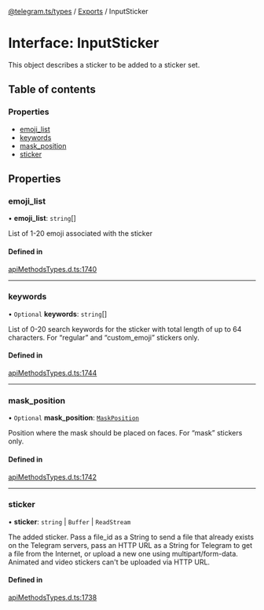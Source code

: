 [@telegram.ts/types](../README.md) / [Exports](../modules.md) / InputSticker

# Interface: InputSticker

This object describes a sticker to be added to a sticker set.

## Table of contents

### Properties

- [emoji\_list](InputSticker.md#emoji_list)
- [keywords](InputSticker.md#keywords)
- [mask\_position](InputSticker.md#mask_position)
- [sticker](InputSticker.md#sticker)

## Properties

### emoji\_list

• **emoji\_list**: `string`[]

List of 1-20 emoji associated with the sticker

#### Defined in

[apiMethodsTypes.d.ts:1740](https://github.com/telegramsjs/types/blob/d08200f/src/apiMethodsTypes.d.ts#L1740)

___

### keywords

• `Optional` **keywords**: `string`[]

List of 0-20 search keywords for the sticker with total length of up to 64 characters. For “regular” and “custom_emoji” stickers only.

#### Defined in

[apiMethodsTypes.d.ts:1744](https://github.com/telegramsjs/types/blob/d08200f/src/apiMethodsTypes.d.ts#L1744)

___

### mask\_position

• `Optional` **mask\_position**: [`MaskPosition`](MaskPosition.md)

Position where the mask should be placed on faces. For “mask” stickers only.

#### Defined in

[apiMethodsTypes.d.ts:1742](https://github.com/telegramsjs/types/blob/d08200f/src/apiMethodsTypes.d.ts#L1742)

___

### sticker

• **sticker**: `string` \| `Buffer` \| `ReadStream`

The added sticker. Pass a file_id as a String to send a file that already exists on the Telegram servers, pass an HTTP URL as a String for Telegram to get a file from the Internet, or upload a new one using multipart/form-data. Animated and video stickers can't be uploaded via HTTP URL.

#### Defined in

[apiMethodsTypes.d.ts:1738](https://github.com/telegramsjs/types/blob/d08200f/src/apiMethodsTypes.d.ts#L1738)
